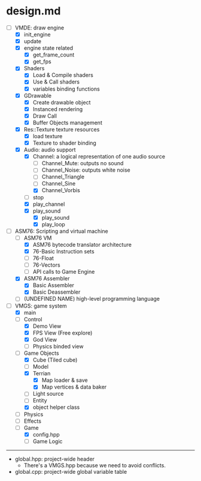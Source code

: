 design.md
=========

- [ ] VMDE: draw engine
	- [x] init_engine
	- [x] update
	- [x] engine state related
		- [x] get_frame_count
		- [x] get_fps
	- [x] Shaders
		- [x] Load & Compile shaders
		- [x] Use & Call shaders
		- [x] variables binding functions
	- [x] GDrawable
		- [x] Create drawable object
		- [x] Instanced rendering
		- [x] Draw Call
		- [x] Buffer Objects management
	- [x] Res::Texture texture resources
		- [x] load texture
		- [x] Texture to shader binding
	- [x] Audio: audio support
		- [x] Channel: a logical representation of one audio source
			- [ ] Channel_Mute: outputs no sound
			- [ ] Channel_Noise: outputs white noise
			- [ ] Channel_Triangle
			- [ ] Channel_Sine
			- [x] Channel_Vorbis
		- [ ] stop
		- [x] play_channel
		- [x] play_sound
			- [x] play_sound
			- [x] play_loop
- [ ] ASM76: Scripting and virtual machine
	- [ ] ASM76 VM
		- [x] ASM76 bytecode translator architecture
		- [x] 76-Basic Instruction sets
		- [ ] 76-Float
		- [ ] 76-Vectors
		- [ ] API calls to Game Engine
	- [x] ASM76 Assembler
		- [x] Basic Assembler
		- [x] Basic Deassembler
	- [ ] (UNDEFINED NAME) high-level programming language
- [ ] VMGS: game system
	- [x] main
	- [ ] Control
		- [x] Demo View
		- [x] FPS View (Free explore)
		- [x] God View
		- [ ] Physics binded view
	- [ ] Game Objects
		- [x] Cube (Tiled cube)
		- [ ] Model
		- [x] Terrian
			- [x] Map loader & save
			- [x] Map vertices & data baker
		- [ ] Light source
		- [ ] Entity
		- [x] object helper class
	- [ ] Physics
	- [ ] Effects
	- [ ] Game
		- [x] config.hpp
		- [ ] Game Logic

---

- global.hpp: project-wide header
	- There's a VMGS.hpp because we need to avoid conflicts.
- global.cpp: project-wide global variable table
